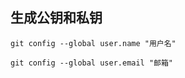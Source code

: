 ## 生成公钥和私钥

```android
git config --global user.name "用户名"

git config --global user.email "邮箱"
```
